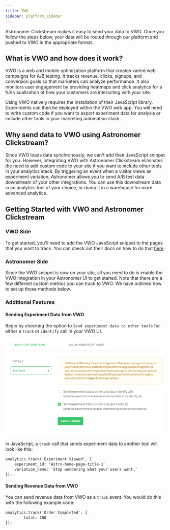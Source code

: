 ```yaml
---
title: VWO
sidebar: platform_sidebar
---
```


Astronomer Clickstream makes it easy to send your data to VWO. Once you follow the steps below, your data will be routed through our platform and pushed to VWO in the appropriate format.

## What is VWO and how does it work?

VWO is a web and mobile optimization platform that creates varied web campaigns for A/B testing. It tracks revenue, clicks, signups, and conversion goals so that marketers can analyze performance. It also monitors user engagement by providing heatmaps and click analytics for a full visualization of how your customers are interacting with your site.

Using VWO natively requires the installation of their JavaScript library. Experiments can then be deployed within the VWO web app. You will need to write custom code if you want to export experiment data for analysis or include other tools in your marketing automation stack.

## Why send data to VWO using Astronomer Clickstream?

Since VWO loads data synchronously, we can't add their JavaScript snippet for you. However, integrating VWO with Astronomer Clickstream eliminates the need to add custom code to your site if you want to include other tools in your analytics stack. By triggering an event when a visitor views an experiment variation, Astronomer allows you to send A/B test data downstream of your other integrations. You can use this downstream data in an analytics tool of your choice, or dump it in a warehouse for more advanced analytics.

## Getting Started with VWO and Astronomer Clickstream

### VWO Side

To get started, you'll need to add the VWO JavaScript snippet to the pages that you want to track. You can check out their docs on how to do that [here](https://vwo.com/knowledge/add-vwo-smartcode-to-your-website/).  

### Astronomer Side

Since the VWO snippet is now on your site, all you need to do is enable the VWO integration in your Astronomer UI to get started. Note that there are a few different custom metrics you can track to VWO. We have outlined how to set up those methods below.

### Additional Features

#### Sending Experiment Data from VWO

Begin by checking the option to `Send experiment data to other tools` for either a `track` or `identify` call in your VWO UI.

![vwo1](../../../images/vwo1.png)

In JavaScript, a `track` call that sends experiment data to another tool will look like this:
```
analytics.track('Experiment Viewed', {
    experiment_id: 'Astro-home-page-title-1`
    variation_name: 'Stop wondering what your users want.'
});
```

#### Sending Revenue Data from VWO

You can send revenue data from VWO as a `track` event. You would do this with the following example code:
```
analytics.track('Order Completed'. {
        total: 100  
});
```





